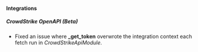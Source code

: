 #### Integrations
##### CrowdStrike OpenAPI (Beta)
- Fixed an issue where **_get_token** overwrote the integration context each fetch run in *CrowdStrikeApiModule*.